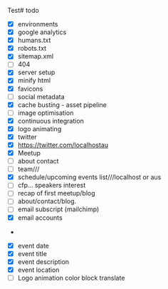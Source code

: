 Test# todo
- [X] environments
- [X] google analytics
- [X] humans.txt
- [X] robots.txt
- [X] sitemap.xml
- [ ] 404
- [X] server setup
- [X] minify html
- [X] favicons
- [ ] social metadata
- [X] cache busting - asset pipeline
- [ ] image optimisation
- [X] continuous integration
- [x] logo animating
- [x] twitter
- [x]   https://twitter.com/localhostau
- [x]   Meetup
- [ ] about contact
- [ ] team///
- [x] schedule/upcoming events list///localhost or aus
- [ ] cfp... speakers interest
- [ ] recap of first meetup/blog
- [ ] about/contact/blog.
- [ ] email subscript (mailchimp)
- [X] email accounts
-  
- [x] event date
- [x] event title
- [x] event description
- [x] event location
- [ ] Logo animation color block translate
